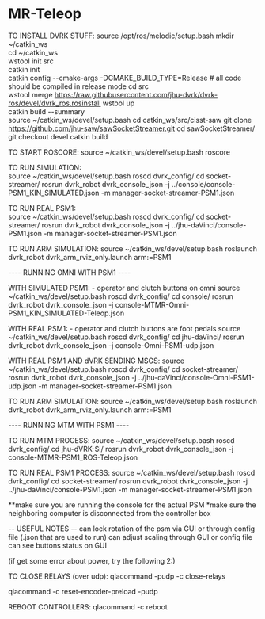 # MR-Teleop
TO INSTALL DVRK STUFF:
source /opt/ros/melodic/setup.bash 
mkdir ~/catkin_ws                  
cd ~/catkin_ws                     
wstool init src                    
catkin init                        
catkin config --cmake-args -DCMAKE_BUILD_TYPE=Release # all code should be compiled in release mode
cd src                             
wstool merge https://raw.githubusercontent.com/jhu-dvrk/dvrk-ros/devel/dvrk_ros.rosinstall
wstool up       
catkin build --summary  
source ~/catkin_ws/devel/setup.bash 
cd catkin_ws/src/cisst-saw
git clone https://github.com/jhu-saw/sawSocketStreamer.git
cd sawSocketStreamer/
git checkout devel 
catkin build 

TO START ROSCORE:
source ~/catkin_ws/devel/setup.bash
roscore

TO RUN SIMULATION:    
source ~/catkin_ws/devel/setup.bash 
roscd dvrk_config/
cd socket-streamer/
rosrun dvrk_robot dvrk_console_json -j  ../console/console-PSM1_KIN_SIMULATED.json -m manager-socket-streamer-PSM1.json

TO RUN REAL PSM1:    
source ~/catkin_ws/devel/setup.bash 
roscd dvrk_config/
cd socket-streamer/
rosrun dvrk_robot dvrk_console_json -j ../jhu-daVinci/console-PSM1.json -m manager-socket-streamer-PSM1.json

TO RUN ARM SIMULATION:
source ~/catkin_ws/devel/setup.bash 
roslaunch dvrk_robot dvrk_arm_rviz_only.launch arm:=PSM1



---- RUNNING OMNI WITH PSM1 ----

WITH SIMULATED PSM1:    - operator and clutch buttons on omni
source ~/catkin_ws/devel/setup.bash
roscd dvrk_config/
cd console/
rosrun dvrk_robot dvrk_console_json -j console-MTMR-Omni-PSM1_KIN_SIMULATED-Teleop.json

WITH REAL PSM1:    - operator and clutch buttons are foot pedals
source ~/catkin_ws/devel/setup.bash
roscd dvrk_config/
cd jhu-daVinci/
rosrun dvrk_robot dvrk_console_json -j console-Omni-PSM1-udp.json 

WITH REAL PSM1 AND dVRK SENDING MSGS:
source ~/catkin_ws/devel/setup.bash
roscd dvrk_config/
cd socket-streamer/
rosrun dvrk_robot dvrk_console_json -j ../jhu-daVinci/console-Omni-PSM1-udp.json -m manager-socket-streamer-PSM1.json

TO RUN ARM SIMULATION:
source ~/catkin_ws/devel/setup.bash 
roslaunch dvrk_robot dvrk_arm_rviz_only.launch arm:=PSM1



---- RUNNING MTM WITH PSM1 ----

TO RUN MTM PROCESS:
source ~/catkin_ws/devel/setup.bash
roscd dvrk_config/
cd jhu-dVRK-Si/
rosrun dvrk_robot dvrk_console_json -j console-MTMR-PSM1_ROS-Teleop.json

TO RUN REAL PSM1 PROCESS:
source ~/catkin_ws/devel/setup.bash 
roscd dvrk_config/
cd socket-streamer/
rosrun dvrk_robot dvrk_console_json -j ../jhu-daVinci/console-PSM1.json -m manager-socket-streamer-PSM1.json

**make sure you are running the console for the actual PSM
*make sure the neighboring computer is disconnected from the controller box

-- USEFUL NOTES --
can lock rotation of the psm via GUI or through config file (.json that are used to run)
can adjust scaling through GUI or config file
can see buttons status on GUI


(if get some error about power, try the following 2:)

TO CLOSE RELAYS (over udp):
qlacommand -pudp -c close-relays


qlacommand -c reset-encoder-preload -pudp


REBOOT CONTROLLERS:
qlacommand -c reboot


